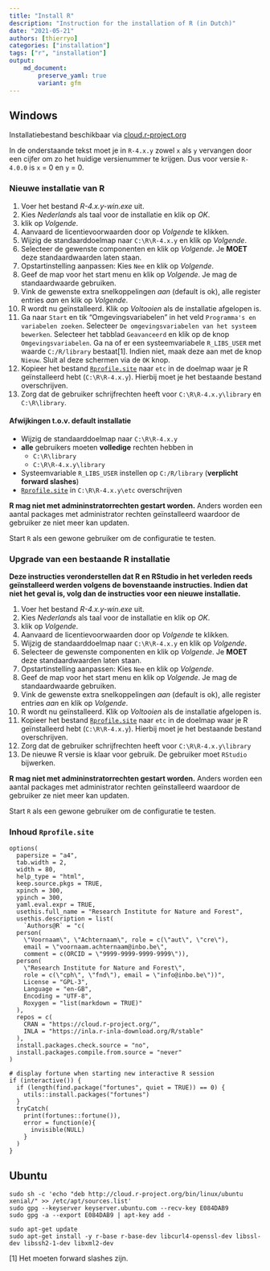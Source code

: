 ```yaml
---
title: "Install R"
description: "Instruction for the installation of R (in Dutch)"
date: "2021-05-21"
authors: [thierryo]
categories: ["installation"]
tags: ["r", "installation"]
output: 
    md_document:
        preserve_yaml: true
        variant: gfm
---
```


## Windows

Installatiebestand beschikbaar via
[cloud.r-project.org](https://cloud.r-project.org/bin/windows/base)

In de onderstaande tekst moet je in `R-4.x.y` zowel `x` als `y`
vervangen door een cijfer om zo het huidige versienummer te krijgen. Dus
voor versie `R-4.0.0` is `x` = 0 en `y` = 0.

### Nieuwe installatie van R

1.  Voer het bestand *R-4.x.y-win.exe* uit.
2.  Kies *Nederlands* als taal voor de installatie en klik op *OK*.
3.  klik op *Volgende*.
4.  Aanvaard de licentievoorwaarden door op *Volgende* te klikken.
5.  Wijzig de standaarddoelmap naar `C:\R\R-4.x.y` en klik op
    *Volgende*.
6.  Selecteer de gewenste componenten en klik op *Volgende*. Je **MOET**
    deze standaardwaarden laten staan.
7.  Opstartinstelling aanpassen: Kies `Nee` en klik op *Volgende*.
8.  Geef de map voor het start menu en klik op *Volgende*. Je mag de
    standaardwaarde gebruiken.
9.  Vink de gewenste extra snelkoppelingen *aan* (default is ok), alle
    register entries *aan* en klik op *Volgende*.
10. R wordt nu geïnstalleerd. Klik op *Voltooien* als de installatie
    afgelopen is.
11. Ga naar `Start` en tik “Omgevingsvariabelen” in het veld
    `Programma's en variabelen zoeken`. Selecteer
    `De omgevingsvariabelen van het systeem bewerken`. Selecteer het
    tabblad `Geavanceerd` en klik op de knop `Omgevingsvariabelen`. Ga
    na of er een systeemvariabele `R_LIBS_USER` met waarde
    `C:/R/library` bestaat[1]. Indien niet, maak deze aan met de knop
    `Nieuw`. Sluit al deze schermen via de `OK` knop.
12. Kopieer het bestand [`Rprofile.site`](Rprofile.site) naar `etc` in
    de doelmap waar je R geïnstalleerd hebt (`C:\R\R-4.x.y`). Hierbij
    moet je het bestaande bestand overschrijven.
13. Zorg dat de gebruiker schrijfrechten heeft voor
    `C:\R\R-4.x.y\library` en `C:\R\library`.

#### Afwijkingen t.o.v. default installatie

-   Wijzig de standaarddoelmap naar `C:\R\R-4.x.y`
-   **alle** gebruikers moeten **volledige** rechten hebben in
    -   `C:\R\library`
    -   `C:\R\R-4.x.y\library`
-   Systeemvariable `R_LIBS_USER` instellen op `C:/R/library`
    (**verplicht forward slashes**)
-   [`Rprofile.site`](Rprofile.site) in `C:\R\R-4.x.y\etc` overschrijven

**R mag niet met admininstratorrechten gestart worden.** Anders worden
een aantal packages met administrator rechten geïnstalleerd waardoor de
gebruiker ze niet meer kan updaten.

Start `R` als een gewone gebruiker om de configuratie te testen.

### Upgrade van een bestaande R installatie

**Deze instructies veronderstellen dat R en RStudio in het verleden
reeds geïnstalleerd werden volgens de bovenstaande instructies. Indien
dat niet het geval is, volg dan de instructies voor een nieuwe
installatie.**

1.  Voer het bestand *R-4.x.y-win.exe* uit.
2.  Kies *Nederlands* als taal voor de installatie en klik op *OK*.
3.  klik op *Volgende*.
4.  Aanvaard de licentievoorwaarden door op *Volgende* te klikken.
5.  Wijzig de standaarddoelmap naar `C:\R\R-4.x.y` en klik op
    *Volgende*.
6.  Selecteer de gewenste componenten en klik op *Volgende*. Je **MOET**
    deze standaardwaarden laten staan.
7.  Opstartinstelling aanpassen: Kies `Nee` en klik op *Volgende*.
8.  Geef de map voor het start menu en klik op *Volgende*. Je mag de
    standaardwaarde gebruiken.
9.  Vink de gewenste extra snelkoppelingen *aan* (default is ok), alle
    register entries *aan* en klik op *Volgende*.
10. R wordt nu geïnstalleerd. Klik op *Voltooien* als de installatie
    afgelopen is.
11. Kopieer het bestand [`Rprofile.site`](Rprofile.site) naar `etc` in
    de doelmap waar je R geïnstalleerd hebt (`C:\R\R-4.x.y`). Hierbij
    moet je het bestaande bestand overschrijven.
12. Zorg dat de gebruiker schrijfrechten heeft voor
    `C:\R\R-4.x.y\library`
13. De nieuwe R versie is klaar voor gebruik. De gebruiker moet
    `RStudio` bijwerken.

**R mag niet met admininstratorrechten gestart worden.** Anders worden
een aantal packages met administrator rechten geïnstalleerd waardoor de
gebruiker ze niet meer kan updaten.

Start `R` als een gewone gebruiker om de configuratie te testen.

### Inhoud `Rprofile.site`

    options(
      papersize = "a4",
      tab.width = 2,
      width = 80,
      help_type = "html",
      keep.source.pkgs = TRUE,
      xpinch = 300,
      ypinch = 300,
      yaml.eval.expr = TRUE,
      usethis.full_name = "Research Institute for Nature and Forest",
      usethis.description = list(
        `Authors@R` = "c(
      person(
        \"Voornaam\", \"Achternaam\", role = c(\"aut\", \"cre\"),
        email = \"voornaam.achternaam@inbo.be\",
        comment = c(ORCID = \"9999-9999-9999-9999\")),
      person(
        \"Research Institute for Nature and Forest\",
        role = c(\"cph\", \"fnd\"), email = \"info@inbo.be\"))",
        License = "GPL-3",
        Language = "en-GB",
        Encoding = "UTF-8",
        Roxygen = "list(markdown = TRUE)"
      ),
      repos = c(
        CRAN = "https://cloud.r-project.org/",
        INLA = "https://inla.r-inla-download.org/R/stable"
      ),
      install.packages.check.source = "no",
      install.packages.compile.from.source = "never"
    )

    # display fortune when starting new interactive R session
    if (interactive()) {
      if (length(find.package("fortunes", quiet = TRUE)) == 0) {
        utils::install.packages("fortunes")
      }
      tryCatch(
        print(fortunes::fortune()),
        error = function(e){
          invisible(NULL)
        }
      )
    }

## Ubuntu

    sudo sh -c 'echo "deb http://cloud.r-project.org/bin/linux/ubuntu xenial/" >> /etc/apt/sources.list'
    sudo gpg --keyserver keyserver.ubuntu.com --recv-key E084DAB9
    sudo gpg -a --export E084DAB9 | apt-key add -

    sudo apt-get update
    sudo apt-get install -y r-base r-base-dev libcurl4-openssl-dev libssl-dev libssh2-1-dev libxml2-dev

[1] Het moeten forward slashes zijn.
